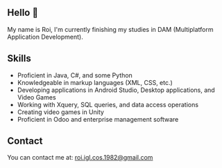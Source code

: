 ## Hello 👋

My name is Roi, I'm currently finishing my studies in DAM (Multiplatform Application Development).

## Skills

* Proficient in Java, C#, and some Python
* Knowledgeable in markup languages (XML, CSS, etc.)
* Developing applications in Android Studio, Desktop applications, and Video Games
* Working with Xquery, SQL queries, and data access operations
* Creating video games in Unity
* Proficient in Odoo and enterprise management software

## Contact

You can contact me at: roi.igl.cos.1982@gmail.com

